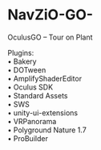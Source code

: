 # NavZiO-GO-
OculusGO – Tour on Plant

Plugins:<br>
• Bakery<br>
• DOTween<br>
• AmplifyShaderEditor<br>
• Oculus SDK<br>
• Standard Assets<br>
• SWS<br>
• unity-ui-extensions<br>
• VRPanorama<br>
• Polyground Nature 1.7<br>
• ProBuilder